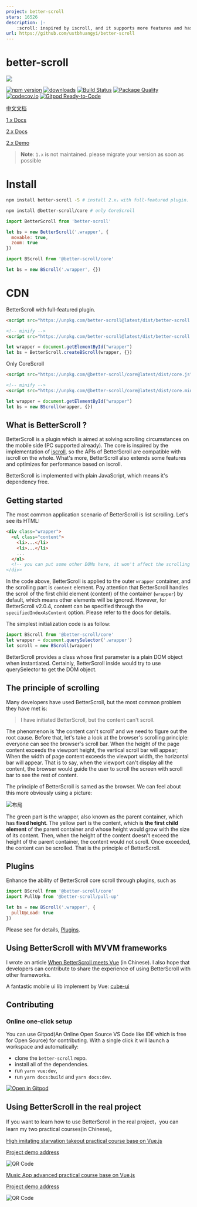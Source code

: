 ```yaml
---
project: better-scroll
stars: 16526
description: |-
    :scroll: inspired by iscroll, and it supports more features and has a better scroll perfermance
url: https://github.com/ustbhuangyi/better-scroll
---
```


# better-scroll

<img src="https://dpubstatic.udache.com/static/dpubimg/t_L6vAgQ-E/logo.svg">

[![npm version](https://img.shields.io/npm/v/better-scroll.svg)](https://www.npmjs.com/package/better-scroll) [![downloads](https://img.shields.io/npm/dm/better-scroll.svg)](https://www.npmjs.com/package/better-scroll) [![Build Status](https://travis-ci.org/ustbhuangyi/better-scroll.svg?branch=master)](https://travis-ci.org/ustbhuangyi/better-scroll)  [![Package Quality](http://npm.packagequality.com/shield/better-scroll.svg)](http://packagequality.com/#?package=better-scroll) [![codecov.io](http://codecov.io/github/ustbhuangyi/better-scroll/coverage.svg?branch=master)](http://codecov.io/github/ustbhuangyi/better-scroll) [![Gitpod Ready-to-Code](https://img.shields.io/badge/Gitpod-Ready--to--Code-blue?logo=gitpod)](https://gitpod.io/from-referrer/)

[中文文档](https://github.com/ustbhuangyi/better-scroll/blob/master/README_zh-CN.md)

[1.x Docs](https://better-scroll.github.io/docs-v1/)

[2.x Docs](https://better-scroll.github.io/docs/en-US/)

[2.x Demo](https://better-scroll.github.io/examples/)

> **Note**: `1.x` is not maintained. please migrate your version as soon as possible

# Install

```bash
npm install better-scroll -S # install 2.x，with full-featured plugin.

npm install @better-scroll/core # only CoreScroll
```

```js
import BetterScroll from 'better-scroll'

let bs = new BetterScroll('.wrapper', {
  movable: true,
  zoom: true
})

import BScroll from '@better-scroll/core'

let bs = new BScroll('.wrapper', {})
```

# CDN

BetterScroll with full-featured plugin.

```html
<script src="https://unpkg.com/better-scroll@latest/dist/better-scroll.js"></script>

<!-- minify -->
<script src="https://unpkg.com/better-scroll@latest/dist/better-scroll.min.js"></script>
```

```js
let wrapper = document.getElementById("wrapper")
let bs = BetterScroll.createBScroll(wrapper, {})
```


Only CoreScroll

```html
<script src="https://unpkg.com/@better-scroll/core@latest/dist/core.js"></script>

<!-- minify -->
<script src="https://unpkg.com/@better-scroll/core@latest/dist/core.min.js"></script>
```

```js
let wrapper = document.getElementById("wrapper")
let bs = new BScroll(wrapper, {})
```

## What is BetterScroll ?

BetterScroll is a plugin which is aimed at solving scrolling circumstances on the mobile side (PC supported already). The core is inspired by the implementation of [iscroll](https://github.com/cubiq/iscroll), so the APIs of BetterScroll are compatible with iscroll on the whole. What's more, BetterScroll also extends some features and optimizes for performance based on iscroll.

BetterScroll is implemented with plain JavaScript, which means it's dependency free.

## Getting started

The most common application scenario of BetterScroll is list scrolling. Let's see its HTML:

```html
<div class="wrapper">
  <ul class="content">
    <li>...</li>
    <li>...</li>
    ...
  </ul>
  <!-- you can put some other DOMs here, it won't affect the scrolling
</div>
```

In the code above, BetterScroll is applied to the outer `wrapper` container, and the scrolling part is `content` element. Pay attention that BetterScroll handles the scroll of the first child element (content) of the container (`wrapper`) by default, which means other elements will be ignored. However, for BetterScroll v2.0.4, content can be specified through the `specifiedIndexAsContent` option. Please refer to the docs for details.

The simplest initialization code is as follow:

```javascript
import BScroll from '@better-scroll/core'
let wrapper = document.querySelector('.wrapper')
let scroll = new BScroll(wrapper)
```

BetterScroll provides a class whose first parameter is a plain DOM object when instantiated. Certainly, BetterScroll inside would try to use querySelector to get the DOM object.

## The principle of scrolling

Many developers have used BetterScroll, but the most common problem they have met is:

> I have initiated BetterScroll, but the content can't scroll.

The phenomenon is 'the content can't scroll' and we need to figure out the root cause. Before that, let's take a look at the browser's scrolling principle: everyone can see the browser's scroll bar. When the height of the page content exceeds the viewport height, the vertical scroll bar will appear; When the width of page content exceeds the viewport width, the horizontal bar will appear. That is to say, when the viewport can't display all the content, the browser would guide the user to scroll the screen with scroll bar to see the rest of content.

The principle of BetterScroll is samed as the browser. We can feel about this more obviously using a picture:

![布局](https://raw.githubusercontent.com/ustbhuangyi/better-scroll/master/packages/vuepress-docs/docs/.vuepress/public/assets/images/schematic.png)

The green part is the wrapper, also known as the parent container, which has **fixed height**. The yellow part is the content, which is **the first child element** of the parent container and whose height would grow with the size of its content. Then, when the height of the content doesn't exceed the height of the parent container, the content would not scroll. Once exceeded, the content can be scrolled. That is the principle of BetterScroll.

## Plugins

Enhance the ability of BetterScroll core scroll through plugins, such as

```js
import BScroll from '@better-scroll/core'
import PullUp from '@better-scroll/pull-up'

let bs = new BScroll('.wrapper', {
  pullUpLoad: true
})
```

Please see for details, [Plugins](https://better-scroll.github.io/docs/en-US/plugins/).

## Using BetterScroll with MVVM frameworks

I wrote an article [When BetterScroll meets Vue](https://zhuanlan.zhihu.com/p/27407024) (in Chinese). I also hope that developers can contribute to share the experience of using BetterScroll with other frameworks.

A fantastic mobile ui lib implement by Vue: [cube-ui](https://github.com/didi/cube-ui/)

## Contributing

### Online one-click setup

You can use Gitpod(An Online Open Source VS Code like IDE which is free for Open Source) for contributing. With a single click it will launch a workspace and automatically:

- clone the `better-scroll` repo.
- install all of the dependencies.
- run `yarn vue:dev`,
- run `yarn docs:build` and `yarn docs:dev`.

[![Open in Gitpod](https://gitpod.io/button/open-in-gitpod.svg)](https://gitpod.io/from-referrer/)

## Using BetterScroll in the real project

If you want to learn how to use BetterScroll in the real project，you can learn my two practical courses(in Chinese)。

[High imitating starvation takeout practical course base on Vue.js](https://coding.imooc.com/class/74.html)

[Project demo address](http://ustbhuangyi.com/sell/)

![QR Code](https://qr.api.cli.im/qr?data=http%253A%252F%252Fustbhuangyi.com%252Fsell%252F%2523%252Fgoods&level=H&transparent=false&bgcolor=%23ffffff&forecolor=%23000000&blockpixel=12&marginblock=1&logourl=&size=280&kid=cliim&key=686203a49c4613080b5b3004323ff977)

[Music App advanced practical course base on Vue.js](http://coding.imooc.com/class/107.html)

[Project demo address](http://ustbhuangyi.com/music/)

![QR Code](https://qr.api.cli.im/qr?data=http%253A%252F%252Fustbhuangyi.com%252Fmusic%252F&level=H&transparent=false&bgcolor=%23ffffff&forecolor=%23000000&blockpixel=12&marginblock=1&logourl=&size=280&kid=cliim&key=731bbcc2b490454d2cc604f98539952c)

